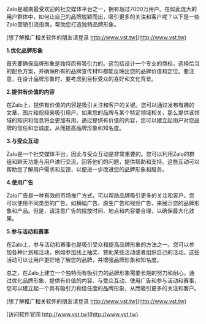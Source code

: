 Zalo是越南最受欢迎的社交媒体平台之一，拥有超过7000万用户。在如此庞大的用户群体中，如何让自己的品牌脱颖而出，吸引更多的关注和客户呢？以下是一些Zalo营销引流指南，帮助您打造独特品牌形象。

[想了解推广相关软件的朋友请登录 http://www.vst.tw](http://www.vst.tw)

**1.优化品牌形象**

首先要确保品牌形象是独特而有吸引力的。这包括设计一个专业的商标，选择恰当的配色方案，并确保所有的品牌宣传材料都能反映出您的品牌价值和定位。要注意，在设计品牌形象时，要考虑到目标受众的喜好和文化背景。

**2.提供有价值的内容**

在Zalo上，提供有价值的内容是吸引关注和客户的关键。您可以通过发布有趣的文章、图片和视频来吸引用户。如果您的品牌与某个特定领域相关，那么提供该领域的知识和信息将会更加有用。通过提供有价值的内容，您可以建立起用户对您品牌的信任和忠诚度，从而提高品牌形象和知名度。

**3.与受众互动**

Zalo是一个社交媒体平台，因此与受众互动是非常重要的。您可以利用Zalo的群组和聊天功能与用户进行交流，回答他们的问题，提供帮助和支持。这些互动可以帮助您了解用户需求和反馈，以便进一步改进您的品牌形象和服务。

**4.使用广告**

Zalo广告是一种有效的市场推广方式，可以帮助品牌吸引更多的关注和客户。您可以使用不同类型的广告，如横幅广告、原生广告和视频广告，来展示您的品牌形象和产品。但是，请注意广告的投放时间、地点和内容要合理，以确保最大化效果。

**5.参与活动和赛事**

在Zalo上，参与活动和赛事也是吸引受众和提高品牌形象的方法之一。您可以参加各种计划和活动，例如参加线上抽奖、赞助某些活动或者组织自己的活动。这些活动可以让用户更好地了解您的品牌，并增强品牌形象和知名度。

总之，在Zalo上建立一个独特而有吸引力的品牌形象需要长期的努力和耐心。通过优化品牌形象、提供有价值的内容、与受众互动、使用广告和参与活动和赛事，您可以建立起一个具有吸引力和信任度的品牌形象，从而吸引更多的关注和客户。

[想了解推广相关软件的朋友请登录 http://www.vst.tw](http://www.vst.tw)


[访问软件官网 http://www.vst.tw](http://www.vst.tw)
